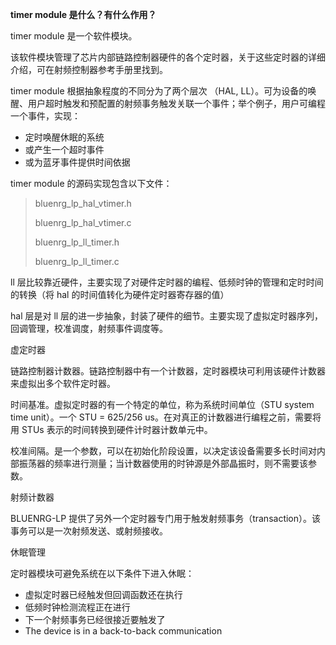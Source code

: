 **timer module 是什么？有什么作用？**

timer module 是一个软件模块。

该软件模块管理了芯片内部链路控制器硬件的各个定时器，关于这些定时器的详细介绍，可在射频控制器参考手册里找到。

timer module 根据抽象程度的不同分为了两个层次 （HAL, LL）。可为设备的唤醒、用户超时触发和预配置的射频事务触发关联一个事件；举个例子，用户可编程一个事件，实现：

- 定时唤醒休眠的系统
- 或产生一个超时事件
- 或为蓝牙事件提供时间依据



timer module 的源码实现包含以下文件：

> bluenrg_lp_hal_vtimer.h
>
> bluenrg_lp_hal_vtimer.c
>
> bluenrg_lp_ll_timer.h
>
> bluenrg_lp_ll_timer.c

ll 层比较靠近硬件，主要实现了对硬件定时器的编程、低频时钟的管理和定时时间的转换（将 hal 的时间值转化为硬件定时器寄存器的值）

hal 层是对 ll 层的进一步抽象，封装了硬件的细节。主要实现了虚拟定时器序列，回调管理，校准调度，射频事件调度等。



虚定时器

链路控制器计数器。链路控制器中有一个计数器，定时器模块可利用该硬件计数器来虚拟出多个软件定时器。

时间基准。虚拟定时器的有一个特定的单位，称为系统时间单位（STU system time unit）。一个 STU = 625/256 us。在对真正的计数器进行编程之前，需要将用 STUs 表示的时间转换到硬件计时器计数单元中。

校准间隔。是一个参数，可以在初始化阶段设置，以决定该设备需要多长时间对内部振荡器的频率进行测量；当计数器使用的时钟源是外部晶振时，则不需要该参数。



射频计数器

BLUENRG-LP 提供了另外一个定时器专门用于触发射频事务（transaction）。该事务可以是一次射频发送、或射频接收。



休眠管理

定时器模块可避免系统在以下条件下进入休眠：

- 虚拟定时器已经触发但回调函数还在执行
- 低频时钟检测流程正在进行
- 下一个射频事务已经很接近要触发了
- The device is in a back-to-back communication  

